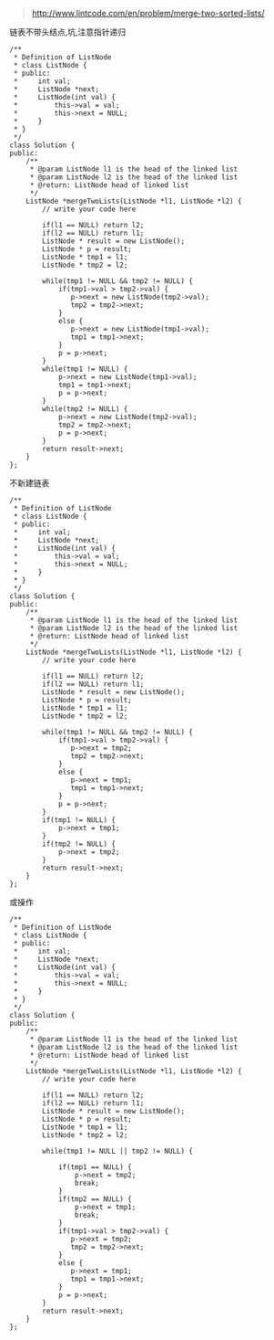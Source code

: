 
>http://www.lintcode.com/en/problem/merge-two-sorted-lists/

链表不带头结点,坑,注意指针递归

	/**
	 * Definition of ListNode
	 * class ListNode {
	 * public:
	 *     int val;
	 *     ListNode *next;
	 *     ListNode(int val) {
	 *         this->val = val;
	 *         this->next = NULL;
	 *     }
	 * }
	 */
	class Solution {
	public:
	    /**
	     * @param ListNode l1 is the head of the linked list
	     * @param ListNode l2 is the head of the linked list
	     * @return: ListNode head of linked list
	     */
	    ListNode *mergeTwoLists(ListNode *l1, ListNode *l2) {
	        // write your code here

	        if(l1 == NULL) return l2;
	        if(l2 == NULL) return l1;
	        ListNode * result = new ListNode();
	        ListNode * p = result;
	        ListNode * tmp1 = l1;
	        ListNode * tmp2 = l2;

	        while(tmp1 != NULL && tmp2 != NULL) {
	            if(tmp1->val > tmp2->val) {
	               p->next = new ListNode(tmp2->val);
	               tmp2 = tmp2->next;
	            }
	            else {
	               p->next = new ListNode(tmp1->val);
	               tmp1 = tmp1->next;
	            }
	            p = p->next;
	        }
	        while(tmp1 != NULL) {
	            p->next = new ListNode(tmp1->val);
	            tmp1 = tmp1->next;
	            p = p->next;
	        }
	        while(tmp2 != NULL) {
	            p->next = new ListNode(tmp2->val);
	            tmp2 = tmp2->next;
	            p = p->next;
	        }
	        return result->next;
	    }
	};

不新建链表

	/**
	 * Definition of ListNode
	 * class ListNode {
	 * public:
	 *     int val;
	 *     ListNode *next;
	 *     ListNode(int val) {
	 *         this->val = val;
	 *         this->next = NULL;
	 *     }
	 * }
	 */
	class Solution {
	public:
	    /**
	     * @param ListNode l1 is the head of the linked list
	     * @param ListNode l2 is the head of the linked list
	     * @return: ListNode head of linked list
	     */
	    ListNode *mergeTwoLists(ListNode *l1, ListNode *l2) {
	        // write your code here

	        if(l1 == NULL) return l2;
	        if(l2 == NULL) return l1;
	        ListNode * result = new ListNode();
	        ListNode * p = result;
	        ListNode * tmp1 = l1;
	        ListNode * tmp2 = l2;

	        while(tmp1 != NULL && tmp2 != NULL) {
	            if(tmp1->val > tmp2->val) {
	               p->next = tmp2;
	               tmp2 = tmp2->next;
	            }
	            else {
	               p->next = tmp1;
	               tmp1 = tmp1->next;
	            }
	            p = p->next;
	        }
	        if(tmp1 != NULL) {
	            p->next = tmp1;
	        }
	        if(tmp2 != NULL) {
	            p->next = tmp2;
	        }
	        return result->next;
	    }
	};

或操作

	/**
	 * Definition of ListNode
	 * class ListNode {
	 * public:
	 *     int val;
	 *     ListNode *next;
	 *     ListNode(int val) {
	 *         this->val = val;
	 *         this->next = NULL;
	 *     }
	 * }
	 */
	class Solution {
	public:
	    /**
	     * @param ListNode l1 is the head of the linked list
	     * @param ListNode l2 is the head of the linked list
	     * @return: ListNode head of linked list
	     */
	    ListNode *mergeTwoLists(ListNode *l1, ListNode *l2) {
	        // write your code here

	        if(l1 == NULL) return l2;
	        if(l2 == NULL) return l1;
	        ListNode * result = new ListNode();
	        ListNode * p = result;
	        ListNode * tmp1 = l1;
	        ListNode * tmp2 = l2;

	        while(tmp1 != NULL || tmp2 != NULL) {

	            if(tmp1 == NULL) {
	                p->next = tmp2;
	                break;
	            }
	            if(tmp2 == NULL) {
	                p->next = tmp1;
	                break;
	            }
	            if(tmp1->val > tmp2->val) {
	               p->next = tmp2;
	               tmp2 = tmp2->next;
	            }
	            else {
	               p->next = tmp1;
	               tmp1 = tmp1->next;
	            }
	            p = p->next;
	        }
	        return result->next;
	    }
	};

